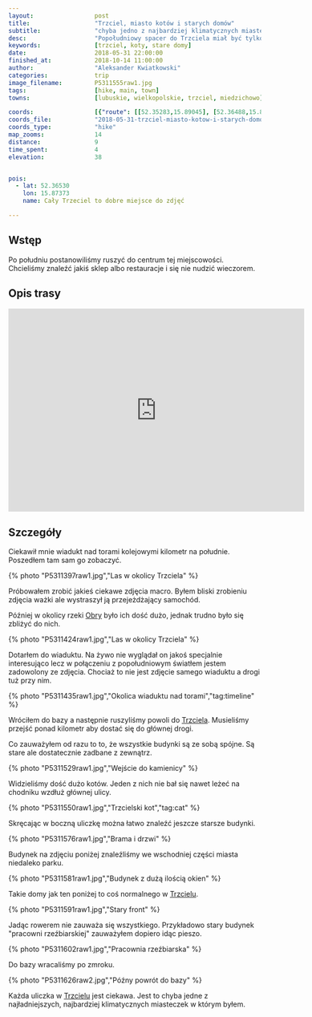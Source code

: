 ```yaml
---
layout:                 post
title:                  "Trzciel, miasto kotów i starych domów"
subtitle:               "chyba jedno z najbardziej klimatycznych miasteczek gdzie co chwilę mógłbym robić zdjęcia"
desc:                   "Popołudniowy spacer do Trzciela miał być tylko do sklepu. Nikt nie przewidywał, że znajdziemy tyle ciekawych miejsc i zobaczymy tyle kotów. Zdjęć ostatecznie nie zrobiłem tak dużo ale miasto to ma potencjał na sam wyjazd na zdjęcia."
keywords:               [trzciel, koty, stare domy]
date:                   2018-05-31 22:00:00
finished_at:            2018-10-14 11:00:00
author:                 "Aleksander Kwiatkowski"
categories:             trip
image_filename:         P5311555raw1.jpg
tags:                   [hike, main, town]
towns:                  [lubuskie, wielkopolskie, trzciel, miedzichowo]

coords:                 [{"route": [[52.35283,15.89045], [52.36488,15.89354], [52.36986,15.88625], [52.36635,15.87140], [52.36357,15.87372], [52.36645,15.87715]], "type": "hike"}]
coords_file:            "2018-05-31-trzciel-miasto-kotow-i-starych-domow.json"
coords_type:            "hike"
map_zooms:              14
distance:               9
time_spent:             4
elevation:              38


pois:
  - lat: 52.36530
    lon: 15.87373
    name: Cały Trzeciel to dobre miejsce do zdjęć

---
```


[wiki-linia-373]: https://pl.wikipedia.org/wiki/Linia_kolejowa_nr_373
[wiki-trzciel]: https://pl.wikipedia.org/wiki/Trzciel
[wiki-obra]: https://pl.wikipedia.org/wiki/Obra_(rzeka)

## Wstęp

Po południu postanowiliśmy ruszyć do centrum tej miejscowości.
Chcieliśmy znaleźć jakiś sklep albo restauracje i się nie nudzić wieczorem.

## Opis trasy

<iframe height='405' width='590' frameborder='0' allowtransparency='true' scrolling='no' src='https://www.strava.com/activities/1616517215/embed/a48645dd4bf4440d15338f13d512ddfd8ccd0caa'></iframe>


## Szczegóły

Ciekawił mnie wiadukt nad torami kolejowymi kilometr na południe. Poszedłem tam
sam go zobaczyć.

{% photo "P5311397raw1.jpg","Las w okolicy Trzciela" %}

Próbowałem zrobić jakieś ciekawe zdjęcia macro. Byłem bliski zrobieniu zdjęcia
ważki ale wystraszył ją przejeżdżający samochód.

Później w okolicy rzeki [Obry][wiki-obra] było ich dość dużo, jednak trudno było się
zbliżyć do nich.

{% photo "P5311424raw1.jpg","Las w okolicy Trzciela" %}

Dotarłem do wiaduktu. Na żywo nie wyglądał on jakoś specjalnie interesująco
lecz w połączeniu z popołudniowym światłem jestem zadowolony ze zdjęcia.
Chociaż to nie jest zdjęcie samego wiaduktu a drogi tuż przy nim.

{% photo "P5311435raw1.jpg","Okolica wiaduktu nad torami","tag:timeline" %}

Wróciłem do bazy a następnie ruszyliśmy powoli do [Trzciela][wiki-trzciel].
Musieliśmy przejść ponad kilometr aby dostać się do głównej drogi.

Co zauważyłem od razu to to, że wszystkie budynki są ze sobą spójne.
Są stare ale dostatecznie zadbane z zewnątrz.

{% photo "P5311529raw1.jpg","Wejście do kamienicy" %}

Widzieliśmy dość dużo kotów. Jeden z nich nie bał się nawet leżeć na chodniku
wzdłuż głównej ulicy.

{% photo "P5311550raw1.jpg","Trzcielski kot","tag:cat" %}

Skręcając w boczną uliczkę można łatwo znaleźć jeszcze starsze budynki.

{% photo "P5311576raw1.jpg","Brama i drzwi" %}

Budynek na zdjęciu poniżej znaleźliśmy we wschodniej części miasta niedaleko
parku.

{% photo "P5311581raw1.jpg","Budynek z dużą ilością okien" %}

Takie domy jak ten poniżej to coś normalnego w [Trzcielu][wiki-trzciel].

{% photo "P5311591raw1.jpg","Stary front" %}

Jadąc rowerem nie zauważa się wszystkiego. Przykładowo stary budynek
"pracowni rzeźbiarskiej" zauważyłem dopiero idąc pieszo.

{% photo "P5311602raw1.jpg","Pracownia rzeźbiarska" %}

Do bazy wracaliśmy po zmroku.

{% photo "P5311626raw2.jpg","Późny powrót do bazy" %}

Każda uliczka w [Trzcielu][wiki-trzciel] jest ciekawa. Jest to chyba jedne
z najładniejszych, najbardziej klimatycznych miasteczek w którym byłem.
